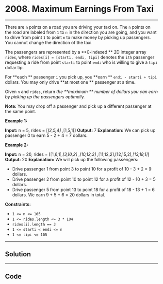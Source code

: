 # 2008. Maximum Earnings From Taxi

---

There are `n` points on a road you are driving your taxi on. The `n` points on the road are labeled from `1` to `n` in the direction you are going, and you want to drive from point `1` to point `n` to make money by picking up passengers. You cannot change the direction of the taxi.

The passengers are represented by a **0-indexed ** 2D integer array `rides`, where `rides[i] = [starti, endi, tipi]` denotes the `ith` passenger requesting a ride from point `starti` to point `endi` who is willing to give a `tipi` dollar tip.

For **each ** passenger `i` you pick up, you **earn ** `endi - starti + tipi` dollars. You may only drive **at most one ** passenger at a time.

Given `n` and `rides`, return _the **maximum ** number of dollars you can earn by picking up the passengers optimally._

**Note:** You may drop off a passenger and pick up a different passenger at the same point.

 

**Example 1:**


**Input:** n = 5, rides = [_[2,5,4]_ ,[1,5,1]]
**Output:** 7
**Explanation:** We can pick up passenger 0 to earn 5 - 2 + 4 = 7 dollars.


**Example 2:**


**Input:** n = 20, rides = [[1,6,1],_[3,10,2]_ ,_[10,12,3]_ ,[11,12,2],[12,15,2],_[13,18,1]_]
**Output:** 20
**Explanation:** We will pick up the following passengers:
- Drive passenger 1 from point 3 to point 10 for a profit of 10 - 3 + 2 = 9 dollars.
- Drive passenger 2 from point 10 to point 12 for a profit of 12 - 10 + 3 = 5 dollars.
- Drive passenger 5 from point 13 to point 18 for a profit of 18 - 13 + 1 = 6 dollars.
We earn 9 + 5 + 6 = 20 dollars in total.

 

**Constraints:**

  * `1 <= n <= 105`
  * `1 <= rides.length <= 3 * 104`
  * `rides[i].length == 3`
  * `1 <= starti < endi <= n`
  * `1 <= tipi <= 105`

---

## Solution



---

## Code
```python


```